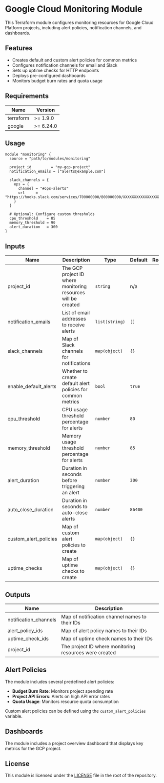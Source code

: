 # Google Cloud Monitoring Module

This Terraform module configures monitoring resources for Google Cloud Platform projects, including alert policies, notification channels, and dashboards.

## Features

- Creates default and custom alert policies for common metrics
- Configures notification channels for email and Slack
- Sets up uptime checks for HTTP endpoints
- Deploys pre-configured dashboards
- Monitors budget burn rates and quota usage

## Requirements

| Name | Version |
|------|---------|
| terraform | >= 1.9.0 |
| google | >= 6.24.0 |

## Usage

```hcl
module "monitoring" {
  source = "path/to/modules/monitoring"

  project_id         = "my-gcp-project"
  notification_emails = ["alerts@example.com"]

  slack_channels = {
    ops = {
      channel = "#ops-alerts"
      url     = "https://hooks.slack.com/services/T00000000/B00000000/XXXXXXXXXXXXXXXXXXXXXXXX"
    }
  }

  # Optional: Configure custom thresholds
  cpu_threshold    = 85
  memory_threshold = 90
  alert_duration   = 300
}
```

## Inputs

| Name | Description | Type | Default | Required |
|------|-------------|------|---------|:--------:|
| project_id | The GCP project ID where monitoring resources will be created | `string` | n/a | yes |
| notification_emails | List of email addresses to receive alerts | `list(string)` | `[]` | no |
| slack_channels | Map of Slack channels for notifications | `map(object)` | `{}` | no |
| enable_default_alerts | Whether to create default alert policies for common metrics | `bool` | `true` | no |
| cpu_threshold | CPU usage threshold percentage for alerts | `number` | `80` | no |
| memory_threshold | Memory usage threshold percentage for alerts | `number` | `85` | no |
| alert_duration | Duration in seconds before triggering an alert | `number` | `300` | no |
| auto_close_duration | Duration in seconds to auto-close alerts | `number` | `86400` | no |
| custom_alert_policies | Map of custom alert policies to create | `map(object)` | `{}` | no |
| uptime_checks | Map of uptime checks to create | `map(object)` | `{}` | no |

## Outputs

| Name | Description |
|------|-------------|
| notification_channels | Map of notification channel names to their IDs |
| alert_policy_ids | Map of alert policy names to their IDs |
| uptime_check_ids | Map of uptime check names to their IDs |
| project_id | The project ID where monitoring resources were created |

## Alert Policies

The module includes several predefined alert policies:

- **Budget Burn Rate**: Monitors project spending rate
- **Project API Errors**: Alerts on high API error rates
- **Quota Usage**: Monitors resource quota consumption

Custom alert policies can be defined using the `custom_alert_policies` variable.

## Dashboards

The module includes a project overview dashboard that displays key metrics for the GCP project.

## License

This module is licensed under the [LICENSE](../../../LICENSE) file in the root of the repository.
